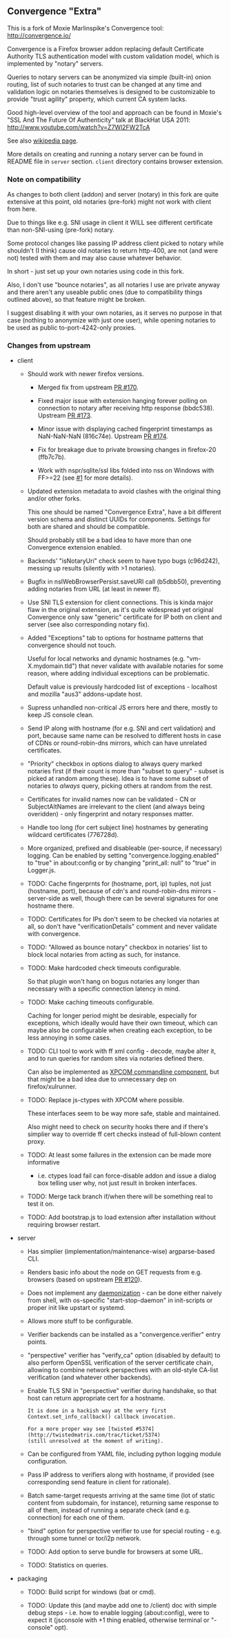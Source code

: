 Convergence "Extra"
--------------------

This is a fork of Moxie Marlinspike's Convergence tool: http://convergence.io/

Convergence is a Firefox browser addon replacing default Certificate Authority
TLS authentication model with custom validation model, which is implemented by
"notary" servers.

Queries to notary servers can be anonymized via simple (built-in) onion routing,
list of such notaries to trust can be changed at any time and validation logic
on notaries themselves is designed to be customizable to provide "trust agility"
property, which current CA system lacks.

Good high-level overview of the tool and approach can be found in Moxie's "SSL
And The Future Of Authenticity" talk at BlackHat USA 2011: http://www.youtube.com/watch?v=Z7Wl2FW2TcA

See also [wikipedia page](https://en.wikipedia.org/wiki/Convergence_%28SSL%29).

More details on creating and running a notary server can be found in README file
in `server` section. `client` directory contains browser extension.


### Note on compatibility

As changes to both client (addon) and server (notary) in this fork are quite
extensive at this point, old notaries (pre-fork) might not work with client from
here.

Due to things like e.g. SNI usage in client it WILL see different certificate
than non-SNI-using (pre-fork) notary.

Some protocol changes like passing IP address client picked to notary while
shouldn't (I think) cause old notaries to return http-400, are not (and were
not) tested with them and may also cause whatever behavior.

In short - just set up your own notaries using code in this fork.

Also, I don't use "bounce notaries", as all notaries I use are private anyway
and there aren't any useable public ones (due to compatibility things outlined
above), so that feature might be broken.

I suggest disabling it with your own notaries, as it serves no purpose in that
case (nothing to anonymize with just one user), while opening notaries to be
used as public to-port-4242-only proxies.


### Changes from upstream

 - client

   - Should work with newer firefox versions.

     - Merged fix from upstream [PR #170](https://github.com/moxie0/Convergence/pull/170).

     - Fixed major issue with extension hanging forever polling on connection to
       notary after receiving http response (bbdc538).
       Upstream [PR #173](https://github.com/moxie0/Convergence/pull/173).

     - Minor issue with displaying cached fingerprint timestamps as NaN-NaN-NaN
       (816c74e).
       Upstream [PR #174](https://github.com/moxie0/Convergence/pull/174).

     - Fix for breakage due to private browsing changes in firefox-20 (ffb7c7b).

     - Work with nspr/sqlite/ssl libs folded into nss on Windows with FF>=22
       (see [#1](https://github.com/mk-fg/convergence/issues/1) for more
       details).

   - Updated extension metadata to avoid clashes with the original thing and/or
     other forks.

     This one should be named "Convergence Extra", have a bit different version
     schema and distinct UUIDs for components.
     Settings for both are shared and should be compatible.

     Should probably still be a bad idea to have more than one Convergence
     extension enabled.

   - Backends' "isNotaryUri" check seem to have typo bugs (c96d242), messing up
     results (silently with >1 notaries).

   - Bugfix in nsIWebBrowserPersist.saveURI call (b5dbb50), preventing adding
     notaries from URL (at least in newer ff).

   - Use SNI TLS extension for client connections. This is kinda major flaw in
     the original extension, as it's quite widespread yet original Convergence
     only saw "generic" certificate for IP both on client and server (see also
     corresponding notary fix).

   - Added "Exceptions" tab to options for hostname patterns that convergence
     should not touch.

     Useful for local networks and dynamic hostnames (e.g. "vm-X.mydomain.tld")
     that never validate with available notaries for some reason, where adding
     individual exceptions can be problematic.

     Default value is previously hardcoded list of exceptions - localhost and
     mozilla "aus3" addons-update host.

   - Supress unhandled non-critical JS errors here and there, mostly to keep JS
     console clean.

   - Send IP along with hostname (for e.g. SNI and cert validation) and port,
     because same name can be resolved to different hosts in case of CDNs or
     round-robin-dns mirrors, which can have unrelated certificates.

   - "Priority" checkbox in options dialog to always query marked notaries first
     (if their count is more than "subset to query" - subset is picked at
     random among these).
     Idea is to have some subset of notaries to *always* query, picking others
     at random from the rest.

   - Certificates for invalid names now can be validated - CN or SubjectAltNames
     are irrelevant to the client (and always being overidden) - only
     fingerprint and notary responses matter.

   - Handle too long (for cert subject line) hostnames by generating wildcard
     certificates (776728d).

   - More organized, prefixed and disableable (per-source, if necessary)
     logging. Can be enabled by setting "convergence.logging.enabled" to "true"
     in about:config or by changing "print_all: null" to "true" in Logger.js.

   - TODO: Cache fingerprnts for (hostname, port, ip) tuples, not just
     (hostname, port), because of cdn's and round-robin-dns mirrors -
     server-side as well, though there can be several signatures for one
     hostname there.

   - TODO: Certificates for IPs don't seem to be checked via notaries at all, so
     don't have "verificationDetails" comment and never validate with
     convergence.

   - TODO: "Allowed as bounce notary" checkbox in notaries' list to block local
     notaries from acting as such, for instance.

   - TODO: Make hardcoded check timeouts configurable.

       So that plugin won't hang on bogus notaries any longer than necessary
       with a specific connection latency in mind.

   - TODO: Make caching timeouts configurable.

       Caching for longer period might be desirable, especially for exceptions,
       which ideally would have their own timeout, which can maybe also be
       configurable when creating each exception, to be less annoying in some
       cases.

   - TODO: CLI tool to work with ff xml config - decode, maybe alter it, and to
     run queries for random sites via notaries defined there.

     Can also be implemented as
     [XPCOM commandline component](https://developer.mozilla.org/en-US/docs/Chrome/Command_Line),
     but that might be a bad idea due to unnecessary dep on firefox/xulrunner.

   - TODO: Replace js-ctypes with XPCOM where possible.

     These interfaces seem to be way more safe, stable and maintained.

     Also might need to check on security hooks there and if there's simplier
     way to override ff cert checks instead of full-blown content proxy.

   - TODO: At least some failures in the extension can be made more informative
     - i.e. ctypes load fail can force-disable addon and issue a dialog box
     telling user why, not just result in broken interfaces.

   - TODO: Merge tack branch if/when there will be something real to test it on.

   - TODO: Add bootstrap.js to load extension after installation without
     requiring browser restart.

 - server

   - Has simplier (implementation/maintenance-wise) argparse-based CLI.

   - Renders basic info about the node on GET requests from e.g. browsers (based
     on upstream [PR #120](https://github.com/moxie0/Convergence/pull/120)).

   - Does not implement any
     [daemonization](http://0pointer.de/public/systemd-man/daemon.html) - can be
     done either naively from shell, with os-specific "start-stop-daemon" in
     init-scripts or proper init like upstart or systemd.

   - Allows more stuff to be configurable.

   - Verifier backends can be installed as a "convergence.verifier" entry points.

   - "perspective" verifier has "verify_ca" option (disabled by default) to also
     perform OpenSSL verification of the server certificate chain, allowing to
     combine network perspectives with an old-style CA-list verification (and
     whatever other backends).

   - Enable TLS SNI in "perspective" verifier during handshake, so that host can
     return appropriate cert for a hostname.

         It is done in a hackish way at the very first
         Context.set_info_callback() callback invocation.

         For a more proper way see [twisted #5374](http://twistedmatrix.com/trac/ticket/5374)
         (still unresolved at the moment of writing).

   - Can be configured from YAML file, including python logging module configuration.

   - Pass IP address to verifiers along with hostname, if provided (see
     corresponding send feature in client for rationale).

   - Batch same-target requests arriving at the same time (lot of static content
     from subdomain, for instance), returning same response to all of them,
     instead of running a separate check (and e.g. connection) for each one of
     them.

   - "bind" option for perspective verifier to use for special routing -
     e.g. through some tunnel or tor/i2p network.

   - TODO: Add option to serve bundle for browsers at some URL.

   - TODO: Statistics on queries.

 - packaging

   - TODO: Build script for windows (bat or cmd).

   - TODO: Update this (and maybe add one to /client) doc with simple debug
     steps - i.e. how to enable logging (about:config), were to expect it
     (jsconsole with +1 thing enabled, otherwise terminal or "-console" opt).
